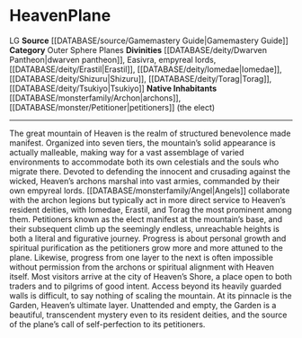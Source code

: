﻿---
alignment: LG
id: '17'
name: Heaven
plane_category: Outer Sphere Planes
rarity: Common
source: '[[DATABASE/source/Gamemastery Guide|Gamemastery Guide]]'
type: Plane

---
# Heaven<span class="item-type">Plane</span>

<span class="trait-alignment item-trait">LG</span>
**Source** [[DATABASE/source/Gamemastery Guide|Gamemastery Guide]]
**Category** Outer Sphere Planes
**Divinities** [[DATABASE/deity/Dwarven Pantheon|dwarven pantheon]], Easivra, empyreal lords, [[DATABASE/deity/Erastil|Erastil]], [[DATABASE/deity/Iomedae|Iomedae]], [[DATABASE/deity/Shizuru|Shizuru]], [[DATABASE/deity/Torag|Torag]], [[DATABASE/deity/Tsukiyo|Tsukiyo]]
**Native Inhabitants** [[DATABASE/monsterfamily/Archon|archons]], [[DATABASE/monster/Petitioner|petitioners]] (the elect)

---
The great mountain of Heaven is the realm of structured benevolence made manifest. Organized into seven tiers, the mountain’s solid appearance is actually malleable, making way for a vast assemblage of varied environments to accommodate both its own celestials and the souls who migrate there. Devoted to defending the innocent and crusading against the wicked, Heaven’s archons marshal into vast armies, commanded by their own empyreal lords. [[DATABASE/monsterfamily/Angel|Angels]] collaborate with the archon legions but typically act in more direct service to Heaven’s resident deities, with Iomedae, Erastil, and Torag the most prominent among them.
 Petitioners known as the elect manifest at the mountain’s base, and their subsequent climb up the seemingly endless, unreachable heights is both a literal and figurative journey. Progress is about personal growth and spiritual purification as the petitioners grow more and more attuned to the plane. Likewise, progress from one layer to the next is often impossible without permission from the archons or spiritual alignment with Heaven itself. Most visitors arrive at the city of Heaven’s Shore, a place open to both traders and to pilgrims of good intent. Access beyond its heavily guarded walls is difficult, to say nothing of scaling the mountain. At its pinnacle is the Garden, Heaven’s ultimate layer. Unattended and empty, the Garden is a beautiful, transcendent mystery even to its resident deities, and the source of the plane’s call of self-perfection to its petitioners.
